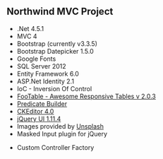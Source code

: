 <h2>Northwind MVC Project</h2>

<p>
  <ul>
    <li>.Net 4.5.1</li>
    <li>MVC 4</li>
    <li>Bootstrap (currently v3.3.5)</li>
    <li>Bootstrap Datepicker 1.5.0</li>
    <li>Google Fonts</li>
    <li>SQL Server 2012</li>
    <li>Entity Framework 6.0</li>
    <li>ASP.Net Identity 2.1</li>
    <li>IoC - Inversion Of Control</li>
    <li><a href="http://fooplugins.com/plugins/footable-jquery/" target="_blank">FooTable - Awesome Responsive Tables v 2.0.3</a></li>
    <li><a href="http://www.albahari.com/nutshell/predicatebuilder.aspx" target="_blank">Predicate Builder</a></li>
    <li>
      <a href="http://ckeditor.com/" target="_blank">CKEditor 4.0</a>
    </li>
    <li><a href="http://jqueryui.com/" target="_blank">jQuery UI 1.11.4</a></li>
    <li>
      Images provided by <a href="http://unsplash.com/" target="_blank">Unsplash</a>
    </li>
    <li>Masked Input plugin for jQuery</li>
  </ul>
</p>

<p>
  <ul>
    <li>Custom Controller Factory</li>
  </ul>
</p>


